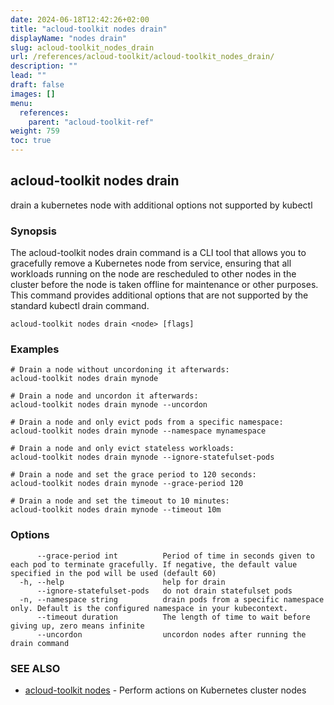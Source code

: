 ```yaml
---
date: 2024-06-18T12:42:26+02:00
title: "acloud-toolkit nodes drain"
displayName: "nodes drain"
slug: acloud-toolkit_nodes_drain
url: /references/acloud-toolkit/acloud-toolkit_nodes_drain/
description: ""
lead: ""
draft: false
images: []
menu:
  references:
    parent: "acloud-toolkit-ref"
weight: 759
toc: true
---
```

## acloud-toolkit nodes drain

drain a kubernetes node with additional options not supported by kubectl

### Synopsis

The acloud-toolkit nodes drain command is a CLI tool that allows you to gracefully remove a Kubernetes node from service, ensuring that all workloads running on the node are rescheduled to other nodes in the cluster before the node is taken offline for maintenance or other purposes. This command provides additional options that are not supported by the standard kubectl drain command.

```
acloud-toolkit nodes drain <node> [flags]
```

### Examples

```
# Drain a node without uncordoning it afterwards:
acloud-toolkit nodes drain mynode

# Drain a node and uncordon it afterwards:
acloud-toolkit nodes drain mynode --uncordon

# Drain a node and only evict pods from a specific namespace:
acloud-toolkit nodes drain mynode --namespace mynamespace

# Drain a node and only evict stateless workloads:
acloud-toolkit nodes drain mynode --ignore-statefulset-pods

# Drain a node and set the grace period to 120 seconds:
acloud-toolkit nodes drain mynode --grace-period 120

# Drain a node and set the timeout to 10 minutes:
acloud-toolkit nodes drain mynode --timeout 10m

```

### Options

```
      --grace-period int          Period of time in seconds given to each pod to terminate gracefully. If negative, the default value specified in the pod will be used (default 60)
  -h, --help                      help for drain
      --ignore-statefulset-pods   do not drain statefulset pods
  -n, --namespace string          drain pods from a specific namespace only. Default is the configured namespace in your kubecontext.
      --timeout duration          The length of time to wait before giving up, zero means infinite
      --uncordon                  uncordon nodes after running the drain command
```

### SEE ALSO

* [acloud-toolkit nodes](/references/acloud-toolkit/acloud-toolkit_nodes/)	 - Perform actions on Kubernetes cluster nodes

